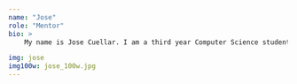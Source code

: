 ```yaml
---
name: "Jose"
role: "Mentor"
bio: >
    My name is Jose Cuellar. I am a third year Computer Science student. I enjoy working on mobile application(mostly on Android). As for my experience with cs48, I worked on a ride-sharing mobile application for UCSB students using the React Native framework (unfortunately never published). In my free time I enjoy to play video games, create my own games, and look at memes. 

img: jose
img100w: jose_100w.jpg
---
```

